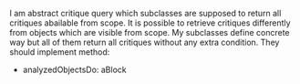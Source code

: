 I am abstract critique query which subclasses are supposed to return all critiques abailable from scope.
It is possible to retrieve critiques differently from objects which are visible from scope.
My subclasses define concrete way but all of them return all critiques without any extra condition.
They should implement method: 

- analyzedObjectsDo: aBlock